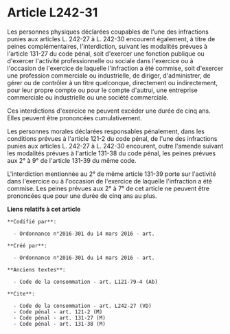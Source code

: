 # Article L242-31

Les personnes physiques déclarées coupables de l'une des infractions punies aux articles L. 242-27 à L. 242-30 encourent
également, à titre de peines complémentaires, l'interdiction, suivant les modalités prévues à l'article 131-27 du code pénal,
soit d'exercer une fonction publique ou d'exercer l'activité professionnelle ou sociale dans l'exercice ou à l'occasion de
l'exercice de laquelle l'infraction a été commise, soit d'exercer une profession commerciale ou industrielle, de diriger,
d'administrer, de gérer ou de contrôler à un titre quelconque, directement ou indirectement, pour leur propre compte ou pour
le compte d'autrui, une entreprise commerciale ou industrielle ou une société commerciale. 

Ces interdictions d'exercice ne peuvent excéder une durée de cinq ans. Elles peuvent être prononcées cumulativement. 

Les personnes morales déclarées responsables pénalement, dans les conditions prévues à l'article 121-2 du code pénal, de
l'une des infractions punies aux articles L. 242-27 à L. 242-30 encourent, outre l'amende suivant les modalités prévues à
l'article 131-38 du code pénal, les peines prévues aux 2° à 9° de l'article 131-39 du même code. 

L'interdiction mentionnée au 2° de même article 131-39 porte sur l'activité dans l'exercice ou à l'occasion de l'exercice de
laquelle l'infraction a été commise. Les peines prévues aux 2° à 7° de cet article ne peuvent être prononcées que pour une
durée de cinq ans au plus.

**Liens relatifs à cet article**

	**Codifié par**:

	  - Ordonnance n°2016-301 du 14 mars 2016 - art.

	**Créé par**:

	  - Ordonnance n°2016-301 du 14 mars 2016 - art.

	**Anciens textes**:

	  - Code de la consommation - art. L121-79-4 (Ab)

	**Cite**:

	  - Code de la consommation - art. L242-27 (VD)
	  - Code pénal - art. 121-2 (M)
	  - Code pénal - art. 131-27 (M)
	  - Code pénal - art. 131-38 (M)
